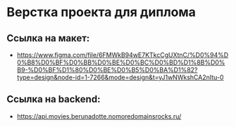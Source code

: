 # **Верстка проекта для диплома**

## Ссылка на макет:
* https://www.figma.com/file/6FMWkB94wE7KTkcCgUXtnC/%D0%94%D0%B8%D0%BF%D0%BB%D0%BE%D0%BC%D0%BD%D1%8B%D0%B9-%D0%BF%D1%80%D0%BE%D0%B5%D0%BA%D1%82?type=design&node-id=1-7266&mode=design&t=yJ1wNWkshCA2nItu-0


## Ссылка на backend: 
* https://api.movies.berunadotte.nomoredomainsrocks.ru/
